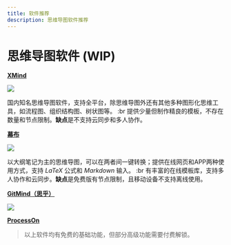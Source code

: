 ```yaml
---
title: 软件推荐
description: 思维导图软件推荐
---
```

# 思维导图软件 (WIP)

[**XMind**](https://www.xmind.cn/)

![](/img/8/1/xmind-logo.png)

国内知名思维导图软件，支持全平台，除思维导图外还有其他多种图形化思维工具，如流程图、组织结构图、树状图等。 :br
提供少量但制作精良的模板，不存在数量和节点限制。**缺点**是不支持云同步和多人协作。

[**幕布**](https://mubu.com)

![](/img/8/1/mubu-logo.png)

以大纲笔记为主的思维导图，可以在两者间一键转换；提供在线网页和APP两种使用方式，支持 *LaTeX* 公式和 *Markdown* 输入。 :br
有丰富的在线模板库，支持多人协作和云同步。**缺点**是免费版有节点限制，且移动设备不支持离线使用。

[**GitMind（思乎）**](https://gitmind.cn/)

![](/img/8/1/gitmind-logo.png)

[**ProcessOn**](https://www.processon.com/)

> 以上软件均有免费的基础功能，但部分高级功能需要付费解锁。